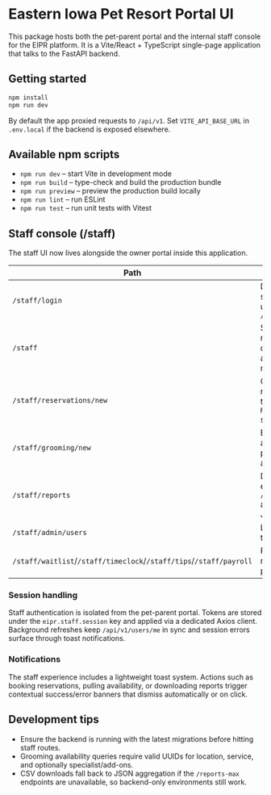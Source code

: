 # Eastern Iowa Pet Resort Portal UI

This package hosts both the pet-parent portal and the internal staff console for the EIPR platform. It is a Vite/React + TypeScript single-page application that talks to the FastAPI backend.

## Getting started

```bash
npm install
npm run dev
```

By default the app proxied requests to `/api/v1`. Set `VITE_API_BASE_URL` in `.env.local` if the backend is exposed elsewhere.

## Available npm scripts

- `npm run dev` – start Vite in development mode
- `npm run build` – type-check and build the production bundle
- `npm run preview` – preview the production build locally
- `npm run lint` – run ESLint
- `npm run test` – run unit tests with Vitest

## Staff console (/staff)

The staff UI now lives alongside the owner portal inside this application.

| Path | Description |
| --- | --- |
| `/staff/login` | Dedicated staff sign-in screen using `/api/v1/auth/token` |
| `/staff` | Staff shell with navigation, dashboard tiles, and toast notifications |
| `/staff/reservations/new` | Create reservations using the `ReservationCreate` schema |
| `/staff/grooming/new` | Book grooming appointments and preview live slot availability |
| `/staff/reports` | Download CSV exports; prefers `/reports-max/*.csv` and falls back to JSON |
| `/staff/admin/users` | List staff users for the active account |
| `/staff/waitlist`/`/staff/timeclock`/`/staff/tips`/`/staff/payroll` | Feature stubs reserved for future phases |

### Session handling

Staff authentication is isolated from the pet-parent portal. Tokens are stored under the `eipr.staff.session` key and applied via a dedicated Axios client. Background refreshes keep `/api/v1/users/me` in sync and session errors surface through toast notifications.

### Notifications

The staff experience includes a lightweight toast system. Actions such as booking reservations, pulling availability, or downloading reports trigger contextual success/error banners that dismiss automatically or on click.

## Development tips

- Ensure the backend is running with the latest migrations before hitting staff routes.
- Grooming availability queries require valid UUIDs for location, service, and optionally specialist/add-ons.
- CSV downloads fall back to JSON aggregation if the `/reports-max` endpoints are unavailable, so backend-only environments still work.
